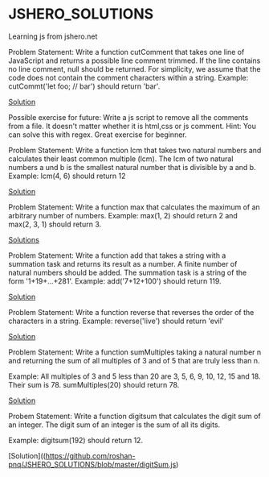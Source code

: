 # JSHERO_SOLUTIONS
Learning js from jshero.net

Problem Statement:
Write a function cutComment that takes one line of JavaScript and returns a possible line comment trimmed. If the line contains no line comment, 
null should be returned. For simplicity, we assume that the code does not contain the comment characters within a string.
Example: cutCommt('let foo; // bar') should return 'bar'.

[Solution](https://github.com/roshan-pnq/JSHERO_SOLUTIONS/blob/master/cutComments.js)

Possible exercise for future: Write a js script to remove all the comments from a file. It doesn't matter whether it is html,css or js comment.
Hint: You can solve this with regex. Great exercise for beginner.

Problem Statement:
Write a function lcm that takes two natural numbers and calculates their least common multiple (lcm). The lcm of two natural numbers a und b is the smallest natural number that is divisible by a and b.
Example: lcm(4, 6) should return 12

[Solution](https://github.com/roshan-pnq/JSHERO_SOLUTIONS/blob/master/lcm_of_two_numbers.js)

Problem Statement:
Write a function max that calculates the maximum of an arbitrary number of numbers.
Example: max(1, 2) should return 2 and max(2, 3, 1) should return 3.

[Solutions](https://github.com/roshan-pnq/JSHERO_SOLUTIONS/blob/master/maximum_of_arbitary_number_of_numbers.js)

Problem Statement:
Write a function add that takes a string with a summation task and returns its result as a number. A finite number of natural numbers should be added. The summation task is a string of the form '1+19+...+281'.
Example: add('7+12+100') should return 119.

[Solution](https://github.com/roshan-pnq/JSHERO_SOLUTIONS/blob/master/summation.js)

Problem Statement:
Write a function reverse that reverses the order of the characters in a string.
Example: reverse('live') should return 'evil'

[Solution](https://github.com/roshan-pnq/JSHERO_SOLUTIONS/blob/master/reverse_the_string.js)

Problem Statement:
Write a function sumMultiples taking a natural number n and returning the sum of all multiples of 3 and of 5 that are truly less than n.

Example: All multiples of 3 and 5 less than 20 are 3, 5, 6, 9, 10, 12, 15 and 18. Their sum is 78. sumMultiples(20) should return 78.

[Solution](https://github.com/roshan-pnq/JSHERO_SOLUTIONS/blob/master/sumMultiples.js)

Probem Statement:
Write a function digitsum that calculates the digit sum of an integer. The digit sum of an integer is the sum of all its digits.

Example: digitsum(192) should return 12.

[Solution]((https://github.com/roshan-pnq/JSHERO_SOLUTIONS/blob/master/digitSum.js)
